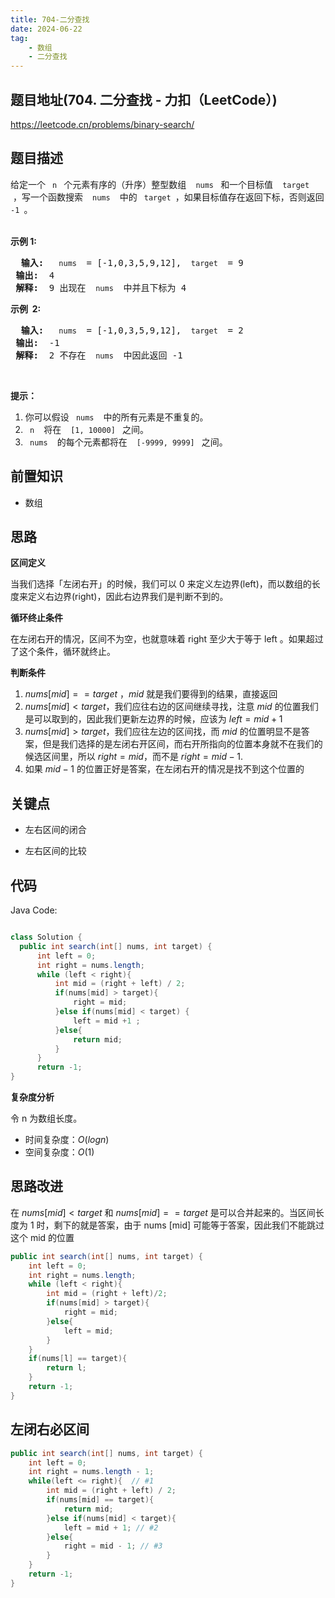 ```yaml
---
title: 704-二分查找
date: 2024-06-22
tag:
    - 数组
    - 二分查找
---
```


## 题目地址(704. 二分查找 - 力扣（LeetCode）)

https://leetcode.cn/problems/binary-search/

## 题目描述
<p> 给定一个 <code> n </code> 个元素有序的（升序）整型数组&nbsp; <code> nums </code> 和一个目标值&nbsp; <code> target </code> &nbsp;，写一个函数搜索&nbsp; <code> nums </code>&nbsp; 中的 <code> target </code>，如果目标值存在返回下标，否则返回 <code>-1 </code>。</p>

<p> <br>
<strong> 示例 1: </strong> </p>

<pre> <strong> 输入: </strong> <code> nums </code> = [-1,0,3,5,9,12], <code> target </code> = 9
<strong> 输出: </strong> 4
<strong> 解释: </strong> 9 出现在 <code> nums </code> 中并且下标为 4
</pre>

<p> <strong> 示例&nbsp; 2: </strong> </p>

<pre> <strong> 输入: </strong> <code> nums </code> = [-1,0,3,5,9,12], <code> target </code> = 2
<strong> 输出: </strong> -1
<strong> 解释: </strong> 2 不存在 <code> nums </code> 中因此返回 -1
</pre>

<p>&nbsp; </p>

<p> <strong> 提示：</strong> </p>

<ol>
	<li> 你可以假设 <code> nums </code>&nbsp; 中的所有元素是不重复的。</li>
	<li> <code> n </code>&nbsp; 将在&nbsp; <code> [1, 10000] </code> 之间。</li>
	<li> <code> nums </code>&nbsp; 的每个元素都将在&nbsp; <code> [-9999, 9999] </code> 之间。</li>
</ol>


## 前置知识

- 数组

## 思路

**区间定义**

当我们选择「左闭右开」的时候，我们可以 0 来定义左边界(left)，而以数组的长度来定义右边界(right)，因此右边界我们是判断不到的。

**循环终止条件**

在左闭右开的情况，区间不为空，也就意味着 right 至少大于等于 left 。如果超过了这个条件，循环就终止。

**判断条件**

1. $nums[mid] == target$ ，$mid$ 就是我们要得到的结果，直接返回
2. $nums[mid] < target$，我们应往右边的区间继续寻找，注意 $mid$ 的位置我们是可以取到的，因此我们更新左边界的时候，应该为 $left = mid +1$
3. $nums[mid] > target$，我们应往左边的区间找，而 $mid$ 的位置明显不是答案，但是我们选择的是左闭右开区间，而右开所指向的位置本身就不在我们的候选区间里，所以 $right = mid$，而不是 $right = mid -1$.
4. 如果 $mid - 1$ 的位置正好是答案，在左闭右开的情况是找不到这个位置的

## 关键点

- 左右区间的闭合

- 左右区间的比较

## 代码

Java Code:

```java

class Solution {
  public int search(int[] nums, int target) {
      int left = 0;
      int right = nums.length;
      while (left < right){
          int mid = (right + left) / 2;
          if(nums[mid] > target){
              right = mid;
          }else if(nums[mid] < target) {
              left = mid +1 ;
          }else{
              return mid;
          }
      }
      return -1;
}

```

**复杂度分析**

令 n 为数组长度。

- 时间复杂度：$O(logn)$
- 空间复杂度：$O(1)$


## 思路改进

在 $nums[mid] < target$ 和 $nums[mid] == target$ 是可以合并起来的。当区间长度为 1 时，剩下的就是答案，由于 nums [mid] 可能等于答案，因此我们不能跳过这个 mid 的位置

```java
public int search(int[] nums, int target) {
    int left = 0;
    int right = nums.length;
    while (left < right){
        int mid = (right + left)/2;
        if(nums[mid] > target){
            right = mid;
        }else{
            left = mid;
        }
    }
    if(nums[l] == target){
        return l;
    }
    return -1;
}
```

## 左闭右必区间

```java
public int search(int[] nums, int target) {
    int left = 0;
    int right = nums.length - 1;
    while(left <= right){  // #1
        int mid = (right + left) / 2;
        if(nums[mid] == target){
            return mid;
        }else if(nums[mid] < target){
            left = mid + 1; // #2
        }else{
            right = mid - 1; // #3
        }
    }
    return -1;
}
```
